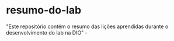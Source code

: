 # resumo-do-lab
"Este repositório contém o resumo das lições aprendidas durante o desenvolvimento do lab na DIO" - 
